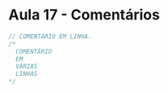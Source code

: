 # Aula 17 - Comentários

```jsx
// COMENTÁRIO EM LINHA.
/*
  COMENTÁRIO
  EM
  VÁRIAS
  LINHAS
*/
```